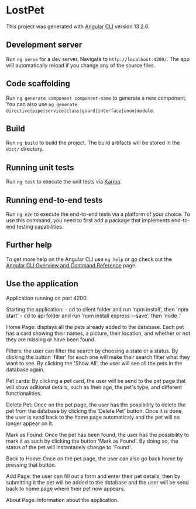 # LostPet

This project was generated with [Angular CLI](https://github.com/angular/angular-cli) version 13.2.6.

## Development server

Run `ng serve` for a dev server. Navigate to `http://localhost:4200/`. The app will automatically reload if you change any of the source files.

## Code scaffolding

Run `ng generate component component-name` to generate a new component. You can also use `ng generate directive|pipe|service|class|guard|interface|enum|module`.

## Build

Run `ng build` to build the project. The build artifacts will be stored in the `dist/` directory.

## Running unit tests

Run `ng test` to execute the unit tests via [Karma](https://karma-runner.github.io).

## Running end-to-end tests

Run `ng e2e` to execute the end-to-end tests via a platform of your choice. To use this command, you need to first add a package that implements end-to-end testing capabilities.

## Further help

To get more help on the Angular CLI use `ng help` or go check out the [Angular CLI Overview and Command Reference](https://angular.io/cli) page.

## Use the application

Application running on port 4200.

Starting the application:
	- cd to client folder and run 'npm install', then 'npm start'
	- cd to api folder and run 'npm install express --save', then 'node .'

Home Page: displays all the pets already added to the database. Each pet has a card showing their names, a picture, their location, and whether or not they are missing or have been found.

Filters: the user can filter the search by choosing a state or a status. By clicking the button 'filter' for each one will make their search filter what they want to see. By clicking the 'Show All', the user will see all the pets in the database again.

Pet cards: By clicking a pet card, the user will be send to the pet page that will show aditional details, such as their age, the pet's type, and different functionalities.

Delete Pet: Once on the pet page, the user has the possibility to delete the pet from the database by clicking the 'Delete Pet' button. Once it is done, the user is send back to the home page automaticaly and the pet will no longer appear on it.

Mark as Found: Once the pet has been found, the user has the possibility to mark it as such by clicking the button 'Mark as Found'. By doing so, the status of the pet will instantanely change to 'Found'.

Back to Home: Once on the pet page, the user can also go back home by pressing that button.

Add Page: the user can fill out a form and enter their pet details, then by submitting it the pet will be added to the database and the user will be send back to home page where their pet now appears.

About Page: Information about the application.